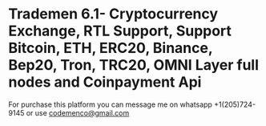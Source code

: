 # Trademen 6.1- Cryptocurrency Exchange, RTL Support, Support Bitcoin, ETH, ERC20, Binance, Bep20, Tron, TRC20, OMNI Layer full nodes and Coinpayment Api 

For purchase this platform you can message me on whatsapp +1(205)724-9145 or use codemenco@gmail.com
